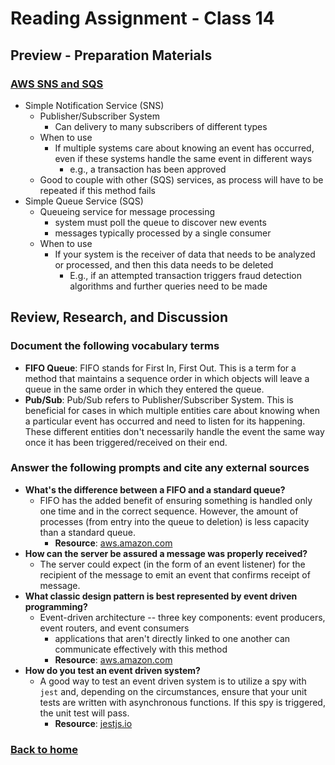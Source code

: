 # Reading Assignment - Class 14

## Preview - Preparation Materials

### [AWS SNS and SQS](https://www.youtube.com/watch?v=mXk0MNjlO7A)

- Simple Notification Service (SNS)
  - Publisher/Subscriber System
    - Can delivery to many subscribers of different types
  - When to use
    - If multiple systems care about knowing an event has occurred, even if these systems handle the same event in different ways
      - e.g., a transaction has been approved
  - Good to couple with other (SQS) services, as process will have to be repeated if this method fails
- Simple Queue Service (SQS)
  - Queueing service for message processing
    - system must poll the queue to discover new events
    - messages typically processed by a single consumer
  - When to use
    - If your system is the receiver of data that needs to be analyzed or processed, and then this data needs to be deleted
      - E.g., if an attempted transaction triggers fraud detection algorithms and further queries need to be made

## Review, Research, and Discussion

### Document the following vocabulary terms

- **FIFO Queue**: FIFO stands for First In, First Out. This is a term for a method that maintains a sequence order in which objects will leave a queue in the same order in which they entered the queue.
- **Pub/Sub**: Pub/Sub refers to Publisher/Subscriber System. This is beneficial for cases in which multiple entities care about knowing when a particular event has occurred and need to listen for its happening. These different entities don't necessarily handle the event the same way once it has been triggered/received on their end.

### Answer the following prompts and cite any external sources

- **What's the difference between a FIFO and a standard queue?**
  - FIFO has the added benefit of ensuring something is handled only one time and in the correct sequence. However, the amount of processes (from entry into the queue to deletion) is less capacity than a standard queue.
    - **Resource**: [aws.amazon.com](https://aws.amazon.com/about-aws/whats-new/2016/11/amazon-sqs-introduces-fifo-queues-with-exactly-once-processing-and-lower-prices-for-standard-queues/#:~:text=FIFO%20queues%20have%20essentially%20the,being%20received%20by%20message%20consumers.)
- **How can the server be assured a message was properly received?**
  - The server could expect (in the form of an event listener) for the recipient of the message to emit an event that confirms receipt of message.
- **What classic design pattern is best represented by event driven programming?**
  - Event-driven architecture -- three key components: event producers, event routers, and event consumers
    - applications that aren't directly linked to one another can communicate effectively with this method
    - **Resource**: [aws.amazon.com](https://aws.amazon.com/event-driven-architecture/)
- **How do you test an event driven system?**
  - A good way to test an event driven system is to utilize a spy with `jest` and, depending on the circumstances, ensure that your unit tests are written with asynchronous functions. If this spy is triggered, the unit test will pass.
    - **Resource**: [jestjs.io](https://jestjs.io/docs/mock-function-api)

### [Back to home](https://dcalhoun286.github.io/reading-notes/)
